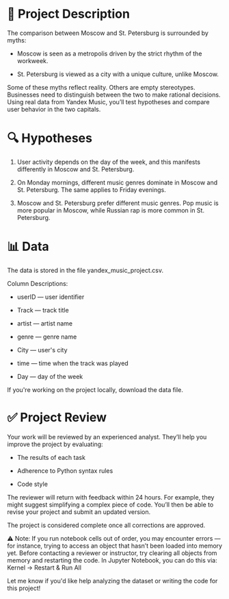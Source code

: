 # 📝 Project Description
The comparison between Moscow and St. Petersburg is surrounded by myths:

- Moscow is seen as a metropolis driven by the strict rhythm of the workweek.

- St. Petersburg is viewed as a city with a unique culture, unlike Moscow.

Some of these myths reflect reality. Others are empty stereotypes. Businesses need to distinguish between the two to make rational decisions. Using real data from Yandex Music, you’ll test hypotheses and compare user behavior in the two capitals.

# 🔍 Hypotheses
1. User activity depends on the day of the week, and this manifests differently in Moscow and St. Petersburg.

2. On Monday mornings, different music genres dominate in Moscow and St. Petersburg. The same applies to Friday evenings.

3. Moscow and St. Petersburg prefer different music genres. Pop music is more popular in Moscow, while Russian rap is more common in St. Petersburg.

# 📊 Data
The data is stored in the file yandex_music_project.csv.

Column Descriptions:
- userID — user identifier

- Track — track title

- artist — artist name

- genre — genre name

- City — user's city

- time — time when the track was played

- Day — day of the week

If you're working on the project locally, download the data file.

# ✅ Project Review
Your work will be reviewed by an experienced analyst. They’ll help you improve the project by evaluating:

- The results of each task

- Adherence to Python syntax rules

- Code style

The reviewer will return with feedback within 24 hours. For example, they might suggest simplifying a complex piece of code. You’ll then be able to revise your project and submit an updated version.

The project is considered complete once all corrections are approved.

⚠️ Note: If you run notebook cells out of order, you may encounter errors — for instance, trying to access an object that hasn’t been loaded into memory yet. Before contacting a reviewer or instructor, try clearing all objects from memory and restarting the code. In Jupyter Notebook, you can do this via: Kernel → Restart & Run All

Let me know if you'd like help analyzing the dataset or writing the code for this project!

